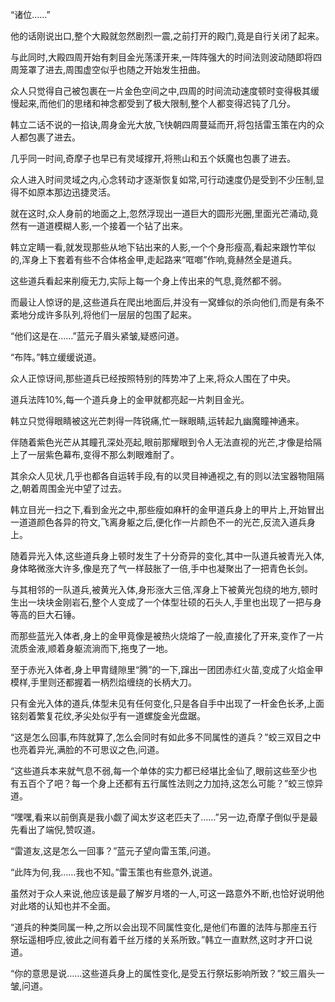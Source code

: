 
“诸位……”

他的话刚说出口,整个大殿就忽然剧烈一震,之前打开的殿门,竟是自行关闭了起来。

与此同时,大殿四周开始有刺目金光荡漾开来,一阵阵强大的时间法则波动随即将四周笼罩了进去,周围虚空似乎也随之开始发生扭曲。

众人只觉得自己被包裹在一片金色空间之中,四周的时间流动速度顿时变得极其缓慢起来,而他们的思绪和神念都受到了极大限制,整个人都变得迟钝了几分。

韩立二话不说的一掐诀,周身金光大放,飞快朝四周蔓延而开,将包括雷玉策在内的众人都包裹了进去。

几乎同一时间,奇摩子也早已有灵域撑开,将熊山和五个妖魔也包裹了进去。

众人进入时间灵域之内,心念转动才逐渐恢复如常,可行动速度仍是受到不少压制,显得不如原本那边迅捷灵活。

就在这时,众人身前的地面之上,忽然浮现出一道巨大的圆形光圈,里面光芒涌动,竟然有一道道模糊人影,一个接着一个钻了出来。

韩立定睛一看,就发现那些从地下钻出来的人影,一个个身形瘦高,看起来跟竹竿似的,浑身上下套着有些不合体格金甲,走起路来“哐啷”作响,竟赫然全是道兵。

这些道兵看起来削瘦无力,实际上每一个身上传出来的气息,竟然都不弱。

而最让人惊讶的是,这些道兵在爬出地面后,并没有一窝蜂似的杀向他们,而是有条不紊地分成许多队列,将他们一层层的包围了起来。

“他们这是在……”蓝元子眉头紧皱,疑惑问道。

“布阵。”韩立缓缓说道。

众人正惊讶间,那些道兵已经按照特别的阵势冲了上来,将众人围在了中央。

道兵法阵10%,每一个道兵身上的金甲就都亮起一片刺目金光。

韩立只觉得眼睛被这光芒刺得一阵锐痛,忙一眯眼睛,运转起九幽魔瞳神通来。

伴随着紫色光芒从其瞳孔深处亮起,眼前那耀眼到令人无法直视的光芒,才像是给隔上了一层紫色幕布,变得不那么刺眼难耐了。

其余众人见状,几乎也都各自运转手段,有的以灵目神通视之,有的则以法宝器物阻隔之,朝着周围金光中望了过去。

韩立目光一扫之下,看到金光之中,那些瘦如麻杆的金甲道兵身上的甲片上,开始冒出一道道颜色各异的符文,飞离身躯之后,便化作一片颜色不一的光芒,反流入道兵身上。

随着异光入体,这些道兵身上顿时发生了十分奇异的变化,其中一队道兵被青光入体,身体略微涨大许多,像是充了气一样鼓胀了一倍,手中也凝聚出了一把青色长剑。

与其相邻的一队道兵,被黄光入体,身形涨大三倍,浑身上下被黄光包绕的地方,顿时生出一块块金刚岩石,整个人变成了一个体型壮硕的石头人,手里也出现了一把与身等高的巨大石锤。

而那些蓝光入体者,身上的金甲竟像是被热火烧熔了一般,直接化了开来,变作了一片流质金液,顺着身躯流淌而下,拖曳了一地。

至于赤光入体者,身上甲胄缝隙里“腾”的一下,蹿出一团团赤红火苗,变成了火焰金甲模样,手里则还都握着一柄烈焰缠绕的长柄大刀。

只有金光入体的道兵,体型未见有任何变化,只是各自手中出现了一杆金色长矛,上面铭刻着繁复花纹,矛尖处似乎有一道螺旋金光盘踞。

“这是怎么回事,布阵就算了,怎么会同时有如此多不同属性的道兵？”蛟三双目之中也亮着异光,满脸的不可思议之色,问道。

“这些道兵本来就气息不弱,每一个单体的实力都已经堪比金仙了,眼前这些至少也有五百个了吧？每一个身上还都有五行属性法则之力加持,这怎么可能？”蛟三惊异道。

“嘿嘿,看来以前倒真是我小觑了闻太岁这老匹夫了……”另一边,奇摩子倒似乎是最先看出了端倪,赞叹道。

“雷道友,这是怎么一回事？”蓝元子望向雷玉策,问道。

“此阵为何,我……我也不知。”雷玉策也有些意外,说道。

虽然对于众人来说,他应该是最了解岁月塔的一人,可这一路意外不断,也恰好说明他对此塔的认知也并不全面。

“道兵的种类同属一种,之所以会出现不同属性变化,是他们布置的法阵与那座五行祭坛遥相呼应,彼此之间有着千丝万缕的关系所致。”韩立一直默然,这时才开口说道。

“你的意思是说……这些道兵身上的属性变化,是受五行祭坛影响所致？”蛟三眉头一皱,问道。